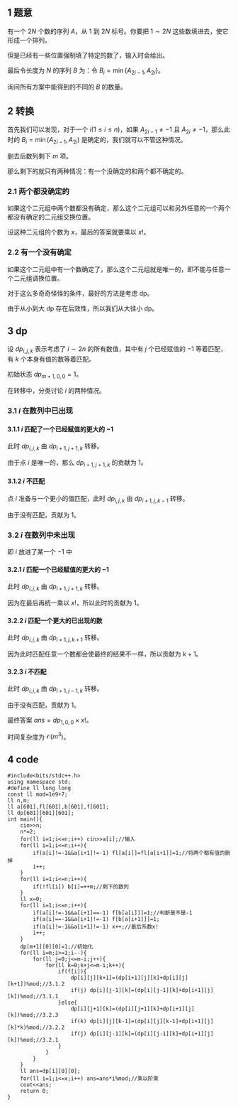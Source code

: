 ## 1 题意
有一个 $2N$ 个数的序列 $A$，从 $1$ 到 $2N$ 标号。你要把 $1 \sim 2N$ 这些数填进去，使它形成一个排列。

但是已经有一些位置强制填了特定的数了，输入时会给出。

最后令长度为 $N$ 的序列 $B$ 为：令 $B_i = \min\{A_{2 i - 1}, A_{2 i}\}$。

询问所有方案中能得到的不同的 $B$ 的数量。
## 2 转换
首先我们可以发现，对于一个 $i(1\leq i\leq n)$，如果 $A_{2i-1}\neq-1$ 且 $A_{2i}\neq -1$，那么此时的 $B_i=\min(A_{2i-1},A_{2i})$ 是确定的，我们就可以不管这种情况。

删去后数列剩下 $m$ 项。

那么剩下的就只有两种情况：有一个没确定的和两个都不确定的。

### 2.1 两个都没确定的
如果这个二元组中两个数都没有确定，那么这个二元组可以和另外任意的一个两个都没有确定的二元组交换位置。

设这种二元组的个数为 $x$，最后的答案就要乘以 $x!$。

### 2.2 有一个没有确定
如果这个二元组中有一个数确定了，那么这个二元组就是唯一的，即不能与任意一个二元组调换位置。

对于这么多奇奇怪怪的条件，最好的方法是考虑 dp。

由于从小到大 dp 存在后效性，所以我们从大往小 dp。

## 3 dp
设 $dp_{i,j,k}$ 表示考虑了 $i\sim 2n$ 的所有数值，其中有 $j$ 个已经赋值的 $-1$ 等着匹配，有 $k$ 个本身有值的数等着匹配。

初始状态 $dp_{m+1,0,0}=1$。

在转移中，分类讨论 $i$ 的两种情况。
### 3.1 $i$ 在数列中已出现
#### 3.1.1 $i$ 匹配了一个已经赋值的更大的 $-1$
此时 $dp_{i,j,k}$ 由 $dp_{i+1,j+1,k}$ 转移。

由于点 $i$ 是唯一的，那么 $dp_{i+1,j+1,k}$ 的贡献为 $1$。

#### 3.1.2 $i$ 不匹配
点 $i$ 准备与一个更小的值匹配，此时 $dp_{i,j,k}$ 由 $dp_{i+1,j,k-1}$ 转移。

由于没有匹配，贡献为 $1$。

### 3.2 $i$ 在数列中未出现
即 $i$ 放进了某一个 $-1$ 中

#### 3.2.1 $i$ 匹配一个已经赋值的更大的 $-1$
此时 $dp_{i,j,k}$ 由 $dp_{i+1,j+1,k}$ 转移。

因为在最后再统一乘以 $x!$，所以此时的贡献为 $1$。

#### 3.2.2 $i$ 匹配一个更大的已出现的数
此时 $dp_{i,j,k}$ 由 $dp_{i+1,j,k+1}$ 转移。

因为此时匹配任意一个数都会使最终的结果不一样，所以贡献为 $k+1$。

#### 3.2.3 $i$ 不匹配
此时 $dp_{i,j,k}$ 由 $dp_{i+1,j-1,k}$ 转移。

由于没有匹配，贡献为 $1$。

最终答案 $ans=dp_{1,0,0}\times x!$。

时间复杂度为 $\mathcal O (m^3)$。

## 4 code
```
#include<bits/stdc++.h>
using namespace std;
#define ll long long
const ll mod=1e9+7;
ll n,m;
ll a[601],fl[601],b[601],f[601];
ll dp[601][601][601];
int main(){
	cin>>n; 
	n*=2;
	for(ll i=1;i<=n;i++) cin>>a[i];//输入
	for(ll i=1;i<=n;i++){
		if(a[i]!=-1&&a[i+1]!=-1) fl[a[i]]=fl[a[i+1]]=1;//将两个都有值的删掉
		i++;
	}
	for(ll i=1;i<=n;i++){
		if(!fl[i]) b[i]=++m;//剩下的数列
	}
	ll x=0;
	for(ll i=1;i<=n;i++){
		if(a[i]!=-1&&a[i+1]==-1) f[b[a[i]]]=1;//判断是不是-1
		if(a[i]==-1&&a[i+1]!=-1) f[b[a[i+1]]]=1;
		if(a[i]!=-1&&a[i+1]!=-1) x++;//最后系数x!
		i++;
	} 
	dp[m+1][0][0]=1;//初始化
	for(ll i=m;i>=1;i--){
		for(ll j=0;j<=m-i;j++){
			for(ll k=0;k+j<=m-i;k++){
				if(f[i]){
					dp[i][j][k+1]=(dp[i+1][j][k]+dp[i][j][k+1])%mod;//3.1.2
					if(j) dp[i][j-1][k]=(dp[i][j-1][k]+dp[i+1][j][k])%mod;//3.1.1
				}else{
					dp[i][j+1][k]=(dp[i][j+1][k]+dp[i+1][j][k])%mod;//3.2.3
					if(k) dp[i][j][k-1]=(dp[i][j][k-1]+dp[i+1][j][k]*k)%mod;//3.2.2
					if(j) dp[i][j-1][k]=(dp[i][j-1][k]+dp[i+1][j][k])%mod;//3.2.1
				} 
			} 
		}
	}
	ll ans=dp[1][0][0];
	for(ll i=1;i<=x;i++) ans=ans*i%mod;//乘以阶乘
	cout<<ans;
	return 0;
}
```
